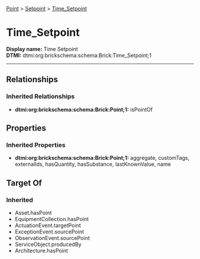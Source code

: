 [Point](../../Point.md) > [Setpoint](../Setpoint.md) > [Time_Setpoint](.)
# Time_Setpoint

**Display name:** Time Setpoint<br />
**DTMI:** dtmi:org:brickschema:schema:Brick:Time_Setpoint;1

---
## Relationships
### Inherited Relationships
* **dtmi:org:brickschema:schema:Brick:Point;1:** isPointOf
## Properties
### Inherited Properties
* **dtmi:org:brickschema:schema:Brick:Point;1:** aggregate, customTags, externalIds, hasQuantity, hasSubstance, lastKnownValue, name
## Target Of
### Inherited
* Asset.hasPoint
* EquipmentCollection.hasPoint
* ActuationEvent.targetPoint
* ExceptionEvent.sourcePoint
* ObservationEvent.sourcePoint
* ServiceObject.producedBy
* Architecture.hasPoint
